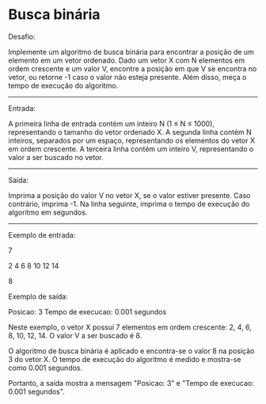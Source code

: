 # Busca binária

Desafio:

Implemente um algoritmo de busca binária para encontrar a posição de um elemento em um vetor ordenado.
Dado um vetor X com N elementos em ordem crescente e um valor V, encontre a posição em que V se encontra no vetor,
ou retorne -1 caso o valor não esteja presente. Além disso, meça o tempo de execução do algoritmo.

---

Entrada:

A primeira linha de entrada contém um inteiro N (1 ≤ N ≤ 1000), representando o tamanho do vetor ordenado X. A segunda linha contém N inteiros, separados por um espaço, representando os elementos do vetor X em ordem crescente. A terceira linha contém um inteiro V, representando o valor a ser buscado no vetor.


---

Saída:

Imprima a posição do valor V no vetor X, se o valor estiver presente. Caso contrário, imprima -1. Na linha seguinte, imprima o tempo de execução do algoritmo em segundos.

---

Exemplo de entrada:

7

2 4 6 8 10 12 14

8


Exemplo de saída:

Posicao: 3
Tempo de execucao: 0.001 segundos

Neste exemplo, o vetor X possui 7 elementos em ordem crescente: 2, 4, 6, 8, 10, 12, 14. O valor V a ser buscado é 8.

O algoritmo de busca binária é aplicado e encontra-se o valor 8 na posição 3 do vetor X. O tempo de execução do algoritmo é medido e mostra-se como 0.001 segundos.

Portanto, a saída mostra a mensagem "Posicao: 3" e "Tempo de execucao: 0.001 segundos".